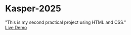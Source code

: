 # Kasper-2025
"This is my second practical project using HTML and CSS."
<br/>
[Live Demo](https://badr138.github.io/Kasper-2025/)
